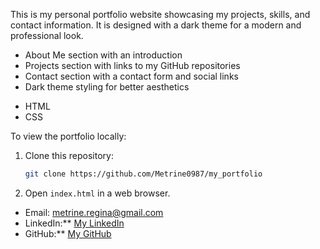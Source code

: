 
<!-- Portfolio Website   -->  
This is my personal portfolio website showcasing my projects, skills, and contact information. It is designed with a dark theme for a modern and professional look.  

<!-- Features   -->
- About Me section with an introduction  
- Projects section with links to my GitHub repositories  
- Contact section with a contact form and social links  
- Dark theme styling for better aesthetics  

<!-- Technologies Used  -->
- HTML  
- CSS  
 

 <!-- Installation  -->
To view the portfolio locally:  
1. Clone this repository:  
   ```bash
   git clone https://github.com/Metrine0987/my_portfolio
   ```
2. Open `index.html` in a web browser.  

<!-- Contact Me  -->
- Email: metrine.regina@gmail.com  
- LinkedIn:** [My LinkedIn](https://www.linkedin.com/metrine-reginah-447a07287)  
- GitHub:** [My GitHub](https://github.com/Metrine0987)  

